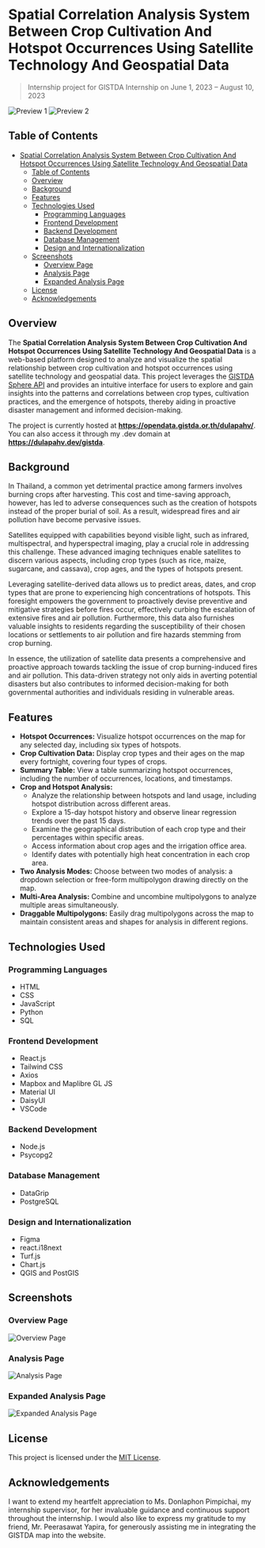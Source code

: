 # Spatial Correlation Analysis System Between Crop Cultivation And Hotspot Occurrences Using Satellite Technology And Geospatial Data

> Internship project for GISTDA Internship on June 1, 2023 – August 10, 2023

![Preview 1](https://i.imgur.com/On5wGUO.png)
![Preview 2](https://i.imgur.com/MSvVbtA.png)

## Table of Contents

- [Spatial Correlation Analysis System Between Crop Cultivation And Hotspot Occurrences Using Satellite Technology And Geospatial Data](#spatial-correlation-analysis-system-between-crop-cultivation-and-hotspot-occurrences-using-satellite-technology-and-geospatial-data)
  - [Table of Contents](#table-of-contents)
  - [Overview](#overview)
  - [Background](#background)
  - [Features](#features)
  - [Technologies Used](#technologies-used)
    - [Programming Languages](#programming-languages)
    - [Frontend Development](#frontend-development)
    - [Backend Development](#backend-development)
    - [Database Management](#database-management)
    - [Design and Internationalization](#design-and-internationalization)
  - [Screenshots](#screenshots)
    - [Overview Page](#overview-page)
    - [Analysis Page](#analysis-page)
    - [Expanded Analysis Page](#expanded-analysis-page)
  - [License](#license)
  - [Acknowledgements](#acknowledgements)

## Overview

The **Spatial Correlation Analysis System Between Crop Cultivation And Hotspot Occurrences Using Satellite Technology And Geospatial Data** is a web-based platform designed to analyze and visualize the spatial relationship between crop cultivation and hotspot occurrences using satellite technology and geospatial data. This project leverages the [GISTDA Sphere API](https://sphere.gistda.or.th/) and provides an intuitive interface for users to explore and gain insights into the patterns and correlations between crop types, cultivation practices, and the emergence of hotspots, thereby aiding in proactive disaster management and informed decision-making.

The project is currently hosted at **<https://opendata.gistda.or.th/dulapahv/>**. You can also access it through my .dev domain at **<https://dulapahv.dev/gistda>**.

## Background

In Thailand, a common yet detrimental practice among farmers involves burning crops after harvesting. This cost and time-saving approach, however, has led to adverse consequences such as the creation of hotspots instead of the proper burial of soil. As a result, widespread fires and air pollution have become pervasive issues.

Satellites equipped with capabilities beyond visible light, such as infrared, multispectral, and hyperspectral imaging, play a crucial role in addressing this challenge. These advanced imaging techniques enable satellites to discern various aspects, including crop types (such as rice, maize, sugarcane, and cassava), crop ages, and the types of hotspots present.

Leveraging satellite-derived data allows us to predict areas, dates, and crop types that are prone to experiencing high concentrations of hotspots. This foresight empowers the government to proactively devise preventive and mitigative strategies before fires occur, effectively curbing the escalation of extensive fires and air pollution. Furthermore, this data also furnishes valuable insights to residents regarding the susceptibility of their chosen locations or settlements to air pollution and fire hazards stemming from crop burning.

In essence, the utilization of satellite data presents a comprehensive and proactive approach towards tackling the issue of crop burning-induced fires and air pollution. This data-driven strategy not only aids in averting potential disasters but also contributes to informed decision-making for both governmental authorities and individuals residing in vulnerable areas.

## Features

- **Hotspot Occurrences:** Visualize hotspot occurrences on the map for any selected day, including six types of hotspots.
- **Crop Cultivation Data:** Display crop types and their ages on the map every fortnight, covering four types of crops.
- **Summary Table:** View a table summarizing hotspot occurrences, including the number of occurrences, locations, and timestamps.
- **Crop and Hotspot Analysis:**
  - Analyze the relationship between hotspots and land usage, including hotspot distribution across different areas.
  - Explore a 15-day hotspot history and observe linear regression trends over the past 15 days.
  - Examine the geographical distribution of each crop type and their percentages within specific areas.
  - Access information about crop ages and the irrigation office area.
  - Identify dates with potentially high heat concentration in each crop area.
- **Two Analysis Modes:** Choose between two modes of analysis: a dropdown selection or free-form multipolygon drawing directly on the map.
- **Multi-Area Analysis:** Combine and uncombine multipolygons to analyze multiple areas simultaneously.
- **Draggable Multipolygons:** Easily drag multipolygons across the map to maintain consistent areas and shapes for analysis in different regions.

## Technologies Used

### Programming Languages

- HTML
- CSS
- JavaScript
- Python
- SQL

### Frontend Development

- React.js
- Tailwind CSS
- Axios
- Mapbox and Maplibre GL JS
- Material UI
- DaisyUI
- VSCode

### Backend Development

- Node.js
- Psycopg2

### Database Management

- DataGrip
- PostgreSQL

### Design and Internationalization

- Figma
- react.i18next
- Turf.js
- Chart.js
- QGIS and PostGIS

## Screenshots

### Overview Page

![Overview Page](https://i.imgur.com/KtYi1v3.png)

### Analysis Page

![Analysis Page](https://i.imgur.com/lmcooLe.png)

### Expanded Analysis Page

![Expanded Analysis Page](https://i.imgur.com/Bpbwqfm.png)

## License

This project is licensed under the [MIT License](https://github.com/dulapahv/Gistda-Internship/blob/main/LICENSE).

## Acknowledgements

I want to extend my heartfelt appreciation to Ms. Donlaphon Pimpichai, my internship supervisor, for her invaluable guidance and continuous support throughout the internship. I would also like to express my gratitude to my friend, Mr. Peerasawat Yapira, for generously assisting me in integrating the GISTDA map into the website.
